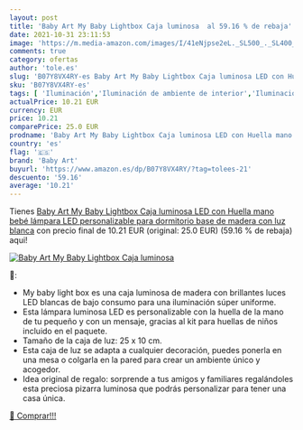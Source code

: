 ```yaml
---
layout: post
title: 'Baby Art My Baby Lightbox Caja luminosa  al 59.16 % de rebaja'
date: 2021-10-31 23:11:53
image: 'https://m.media-amazon.com/images/I/41eNjpse2eL._SL500_._SL400_.jpg'
comments: true
category: ofertas
author: 'tole.es'
slug: 'B07Y8VX4RY-es Baby Art My Baby Lightbox Caja luminosa LED con Huella...'
sku: 'B07Y8VX4RY-es'
tags: [ 'Iluminación','Iluminación de ambiente de interior','Iluminación de interior','Iluminación decorativa y para usos específicos de interior','baby art','bebé', ]
actualPrice: 10.21 EUR
currency: EUR
price: 10.21
comparePrice: 25.0 EUR
prodname: 'Baby Art My Baby Lightbox Caja luminosa LED con Huella mano bebé  lámpara LED personalizable para dormitorio  base de madera con luz blanca'
country: 'es'
flag: '🇪🇸'
brand: 'Baby Art'
buyurl: 'https://www.amazon.es/dp/B07Y8VX4RY/?tag=tolees-21'
descuento: '59.16'
average: '10.21'
---
```


Tienes [Baby Art My Baby Lightbox Caja luminosa LED con Huella mano bebé  lámpara LED personalizable para dormitorio  base de madera con luz blanca](https://www.amazon.es/dp/B07Y8VX4RY/?tag=tolees-21) con precio final de  10.21 EUR (original: 25.0 EUR) (59.16 %  de rebaja) aqui!

[![Baby Art My Baby Lightbox Caja luminosa ](https://m.media-amazon.com/images/I/41eNjpse2eL._SL500_._SL400_.jpg)](https://www.amazon.es/dp/B07Y8VX4RY/?tag=tolees-21)

🔎:

- My baby light box es una caja luminosa de madera con brillantes luces LED blancas de bajo consumo para una iluminación súper uniforme.
- Esta lámpara luminosa LED es personalizable con la huella de la mano de tu pequeño y con un mensaje, gracias al kit para huellas de niños incluido en el paquete.
- Tamaño de la caja de luz: 25 x 10 cm.
- Esta caja de luz se adapta a cualquier decoración, puedes ponerla en una mesa o colgarla en la pared para crear un ambiente único y acogedor.
- Idea original de regalo: sorprende a tus amigos y familiares regalándoles esta preciosa pizarra luminosa que podrás personalizar para tener una casa única.

[🛒 Comprar!!!](https://www.amazon.es/dp/B07Y8VX4RY/?tag=tolees-21)
